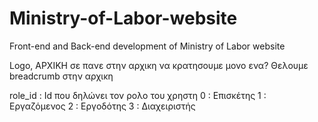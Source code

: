# Ministry-of-Labor-website
Front-end and Back-end development of Ministry of Labor website

Logo, ΑΡΧΙΚΗ σε πανε στην αρχικη να κρατησουμε μονο ενα?
Θελουμε breadcrumb στην αρχικη

role_id : Id που δηλώνει τον ρολο του χρηστη
0 : Επισκέτης
1 : Εργαζόμενος
2 : Εργοδότης
3 : Διαχειριστής
